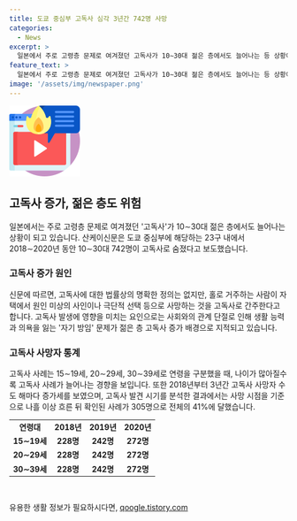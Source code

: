```yaml
---
title: 도쿄 중심부 고독사 심각 3년간 742명 사망
categories:
  - News
excerpt: >
  일본에서 주로 고령층 문제로 여겨졌던 고독사가 10∼30대 젊은 층에서도 늘어나는 등 상황이 심각해지고 있다. 도쿄 중심부에서 2018∼2020년 동안 10∼30대 742명이 고독사로 숨은 것으로 확인됐으며, 이는 나이가 많아질수록 발생하는 경향을 보였다. 특히 사망 후 나흘 이상 지난 뒤 발견된 사례가 305명으로 전체의 41%를 占하며, 사회와의 관계 단절로 생활 능력과 의욕을 잃는 자기 방임 문제가 젊은 층 고독사의 배경으로 지적되고 있다.
feature_text: >
  일본에서 주로 고령층 문제로 여겨졌던 고독사가 10∼30대 젊은 층에서도 늘어나는 등 상황이 심각해지고 있다. 도쿄 중심부에서 2018∼2020년 동안 10∼30대 742명이 고독사로 숨은 것으로 확인됐으며, 이는 나이가 많아질수록 발생하는 경향을 보였다. 특히 사망 후 나흘 이상 지난 뒤 발견된 사례가 305명으로 전체의 41%를 占하며, 사회와의 관계 단절로 생활 능력과 의욕을 잃는 자기 방임 문제가 젊은 층 고독사의 배경으로 지적되고 있다.
image: '/assets/img/newspaper.png'
---
```


<p><img src="/assets/img/news.png" alt="rentncar 속보" /></p>

<h2 data-ke-size="size26">고독사 증가, 젊은 층도 위험</h2>

<p data-ke-size="size16">일본에서는 주로 고령층 문제로 여겨졌던 '고독사'가 10∼30대 젊은 층에서도 늘어나는 상황이 되고 있습니다. 산케이신문은 도쿄 중심부에 해당하는 23구 내에서 2018∼2020년 동안 10∼30대 742명이 고독사로 숨졌다고 보도했습니다.</p>

<h3 data-ke-size="size24">고독사 증가 원인</h3>

<p data-ke-size="size16">신문에 따르면, 고독사에 대한 법률상의 명확한 정의는 없지만, 홀로 거주하는 사람이 자택에서 원인 미상의 사인이나 극단적 선택 등으로 사망하는 것을 고독사로 간주한다고 합니다. 고독사 발생에 영향을 미치는 요인으로는 사회와의 관계 단절로 인해 생활 능력과 의욕을 잃는 '자기 방임' 문제가 젊은 층 고독사 증가 배경으로 지적되고 있습니다.</p>

<h3 data-ke-size="size24">고독사 사망자 통계</h3>

<p data-ke-size="size16">고독사 사례는 15∼19세, 20∼29세, 30∼39세로 연령을 구분했을 때, 나이가 많아질수록 고독사 사례가 늘어나는 경향을 보입니다. 또한 2018년부터 3년간 고독사 사망자 수도 해마다 증가세를 보였으며, 고독사 발견 시기를 분석한 결과에서는 사망 시점을 기준으로 나흘 이상 흐른 뒤 확인된 사례가 305명으로 전체의 41%에 달했습니다.</p>

<table>
  <tr>
    <td style="text-align: center; height: 17px;"><b>연령대</b></td>
    <td style="text-align: center; height: 17px;"><b>2018년</b></td>
    <td style="text-align: center; height: 17px;"><b>2019년</b></td>
    <td style="text-align: center; height: 17px;"><b>2020년</b></td>
  </tr>
  <tr>
    <td style="text-align: center; height: 17px;"><b>15∼19세</b></td>
    <td style="text-align: center; height: 17px;"><b>228명</b></td>
    <td style="text-align: center; height: 17px;"><b>242명</b></td>
    <td style="text-align: center; height: 17px;"><b>272명</b></td>
  </tr>
  <tr>
    <td style="text-align: center; height: 17px;"><b>20∼29세</b></td>
    <td style="text-align: center; height: 17px;"><b>228명</b></td>
    <td style="text-align: center; height: 17px;"><b>242명</b></td>
    <td style="text-align: center; height: 17px;"><b>272명</b></td>
  </tr>
  <tr>
    <td style="text-align: center; height: 17px;"><b>30∼39세</b></td>
    <td style="text-align: center; height: 17px;"><b>228명</b></td>
    <td style="text-align: center; height: 17px;"><b>242명</b></td>
    <td style="text-align: center; height: 17px;"><b>272명</b></td>
  </tr>
</table>

<p data-ke-size="size16">&nbsp;</p>
유용한 생활 정보가 필요하시다면, <a href="https://qoogle.tistory.com" rel="dofollow">qoogle.tistory.com</a>


